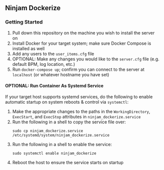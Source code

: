 ## Ninjam Dockerize

### Getting Started
1. Pull down this repository on the machine you wish to install the server on
1. Install Docker for your target system; make sure Docker Compose is installed as well
1. Add any users to the `user_items.cfg` file
1. OPTIONAL: Make any changes you would like to the `server.cfg` file (e.g. default BPM, log location, etc.)
1. Run `docker-compose up`; confirm you can connect to the server at `localhost` (or whatever hostname you have set)

#### OPTIONAL: Run Container As Systemd Service
If your target host supports systemd services, do the following to enable automatic startup on system reboots & control via `systemctl`:
1. Make the appropriate changes to the paths in the `WorkingDirectory`, `ExecStart`, and `ExecStop` attributes in `ninjam_dockerize.service`
1. Run the following in a shell to copy the service file over:
    ```shell
    sudo cp ninjam_dockerize.service /etc/systemd/system/ninjam_dockerize.service
    ```
1. Run the following in a shell to enable the service:
    ```shell
    sudo systemctl enable ninjam_dockerize
    ```
1. Reboot the host to ensure the service starts on startup
